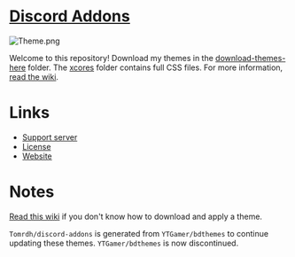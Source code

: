 # [Discord Addons](https://tomrdh.github.io/da-website/main)

![Theme.png](https://cdn.discordapp.com/attachments/696044749228081285/733007180500041820/unknown.png)

Welcome to this repository! Download my themes in the [download-themes-here](https://github.com/Tomrdh/discord-addons/tree/master/download-themes-here) folder. The [xcores](https://github.com/Tomrdh/discord-addons/tree/master/xcores) folder contains full CSS files. For more information, [read the wiki](https://github.com/Tomrdh/discord-addons/wiki).

# Links

- [Support server](https://discord.gg/v7ECsqT)
- [License](https://github.com/Tomrdh/discord-addons/blob/master/LICENSE.md)
- [Website](https://tomrdh.github.io/da-website/main)

# Notes

[Read this wiki]() if you don't know how to download and apply a theme.

`Tomrdh/discord-addons` is generated from `YTGamer/bdthemes` to continue updating these themes. `YTGamer/bdthemes` is now discontinued.
